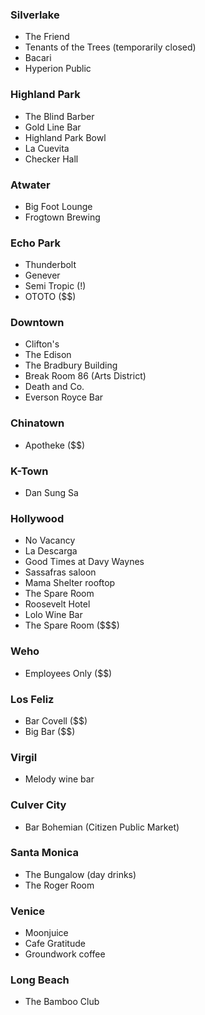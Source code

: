 ### Silverlake
* The Friend
* Tenants of the Trees (temporarily closed)
* Bacari
* Hyperion Public

### Highland Park
* The Blind Barber
* Gold Line Bar
* Highland Park Bowl
* La Cuevita
* Checker Hall

### Atwater
* Big Foot Lounge
* Frogtown Brewing

### Echo Park
* Thunderbolt
* Genever
* Semi Tropic (!)
* OTOTO ($$)

### Downtown
* Clifton's
* The Edison
* The Bradbury Building
* Break Room 86
(Arts District)
* Death and Co.
* Everson Royce Bar

### Chinatown
* Apotheke ($$)

### K-Town
* Dan Sung Sa

### Hollywood
* No Vacancy
* La Descarga
* Good Times at Davy Waynes
* Sassafras saloon
* Mama Shelter rooftop
* The Spare Room
* Roosevelt Hotel
* Lolo Wine Bar
* The Spare Room ($$$)

### Weho
* Employees Only ($$)

### Los Feliz
* Bar Covell ($$)
* Big Bar ($$)

### Virgil
* Melody wine bar

### Culver City
* Bar Bohemian (Citizen Public Market)

### Santa Monica
* The Bungalow (day drinks)
* The Roger Room

### Venice
* Moonjuice
* Cafe Gratitude
* Groundwork coffee

### Long Beach
* The Bamboo Club

